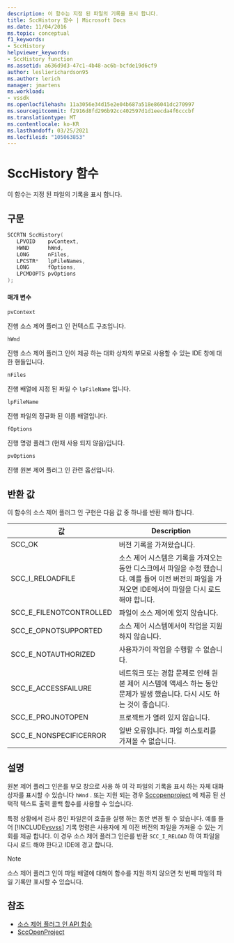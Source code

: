 ```yaml
---
description: 이 함수는 지정 된 파일의 기록을 표시 합니다.
title: SccHistory 함수 | Microsoft Docs
ms.date: 11/04/2016
ms.topic: conceptual
f1_keywords:
- SccHistory
helpviewer_keywords:
- SccHistory function
ms.assetid: a636d9d3-47c1-4b48-ac6b-bcfde19d6cf9
author: leslierichardson95
ms.author: lerich
manager: jmartens
ms.workload:
- vssdk
ms.openlocfilehash: 11a3056e34d15e2e04b687a518e86041dc270997
ms.sourcegitcommit: f2916d8fd296b92cc402597d1d1eecda4f6cccbf
ms.translationtype: MT
ms.contentlocale: ko-KR
ms.lasthandoff: 03/25/2021
ms.locfileid: "105063853"
---
```

# <a name="scchistory-function"></a>SccHistory 함수
이 함수는 지정 된 파일의 기록을 표시 합니다.

## <a name="syntax"></a>구문

```cpp
SCCRTN SccHistory(
   LPVOID    pvContext,
   HWND      hWnd,
   LONG      nFiles,
   LPCSTR*   lpFileNames,
   LONG      fOptions,
   LPCMDOPTS pvOptions
);
```

#### <a name="parameters"></a>매개 변수
 `pvContext`

진행 소스 제어 플러그 인 컨텍스트 구조입니다.

 `hWnd`

진행 소스 제어 플러그 인이 제공 하는 대화 상자의 부모로 사용할 수 있는 IDE 창에 대 한 핸들입니다.

 `nFiles`

진행 배열에 지정 된 파일 수 `lpFileName` 입니다.

 `lpFileName`

진행 파일의 정규화 된 이름 배열입니다.

 `fOptions`

진행 명령 플래그 (현재 사용 되지 않음)입니다.

 `pvOptions`

진행 원본 제어 플러그 인 관련 옵션입니다.

## <a name="return-value"></a>반환 값
 이 함수의 소스 제어 플러그 인 구현은 다음 값 중 하나를 반환 해야 합니다.

|값|Description|
|-----------|-----------------|
|SCC_OK|버전 기록을 가져왔습니다.|
|SCC_I_RELOADFILE|소스 제어 시스템은 기록을 가져오는 동안 디스크에서 파일을 수정 했습니다. 예를 들어 이전 버전의 파일을 가져오면 IDE에서이 파일을 다시 로드 해야 합니다.|
|SCC_E_FILENOTCONTROLLED|파일이 소스 제어에 있지 않습니다.|
|SCC_E_OPNOTSUPPORTED|소스 제어 시스템에서이 작업을 지원 하지 않습니다.|
|SCC_E_NOTAUTHORIZED|사용자가이 작업을 수행할 수 없습니다.|
|SCC_E_ACCESSFAILURE|네트워크 또는 경합 문제로 인해 원본 제어 시스템에 액세스 하는 동안 문제가 발생 했습니다. 다시 시도 하는 것이 좋습니다.|
|SCC_E_PROJNOTOPEN|프로젝트가 열려 있지 않습니다.|
|SCC_E_NONSPECIFICERROR|일반 오류입니다. 파일 히스토리를 가져올 수 없습니다.|

## <a name="remarks"></a>설명
 원본 제어 플러그 인은를 부모 창으로 사용 하 여 각 파일의 기록을 표시 하는 자체 대화 상자를 표시할 수 있습니다 `hWnd` . 또는 지원 되는 경우 [Sccopenproject](../extensibility/sccopenproject-function.md) 에 제공 된 선택적 텍스트 출력 콜백 함수를 사용할 수 있습니다.

 특정 상황에서 검사 중인 파일은이 호출을 실행 하는 동안 변경 될 수 있습니다. 예를 들어 [!INCLUDE[vsvss](../extensibility/includes/vsvss_md.md)] 기록 명령은 사용자에 게 이전 버전의 파일을 가져올 수 있는 기회를 제공 합니다. 이 경우 소스 제어 플러그 인은를 반환 `SCC_I_RELOAD` 하 여 파일을 다시 로드 해야 한다고 IDE에 경고 합니다.

> [!NOTE]
> 소스 제어 플러그 인이 파일 배열에 대해이 함수를 지원 하지 않으면 첫 번째 파일의 파일 기록만 표시할 수 있습니다.

## <a name="see-also"></a>참조
- [소스 제어 플러그 인 API 함수](../extensibility/source-control-plug-in-api-functions.md)
- [SccOpenProject](../extensibility/sccopenproject-function.md)

